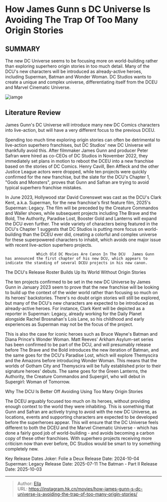 # How James Gunn s DC Universe Is Avoiding The Trap Of Too Many Origin Stories


## SUMMARY 



  The new DC Universe seems to be focusing more on world-building rather than exploring superhero origin stories in too much detail.   Many of the DCU&#39;s new characters will be introduced as already-active heroes, including Superman, Batman and Wonder Woman.   DC Studios wants to create a unique and complex universe, differentiating itself from the DCEU and Marvel Cinematic Universe.  

![iamge](https://static1.srcdn.com/wordpress/wp-content/uploads/2024/01/david-corenswet-s-superman-with-images-for-paradise-lost-and-the-brave-and-the-bold.jpg)

## Literature Review

James Gunn&#39;s DC Universe will introduce many new DC Comics characters into live-action, but will have a very different focus to the previous DCEU.




Spending too much time exploring origin stories can often be detrimental to live-action superhero franchises, but DC Studios&#39; new DC Universe will thankfully avoid this. After filmmaker James Gunn and producer Peter Safran were hired as co-CEOs of DC Studios in November 2022, they immediately set plans in motion to reboot the DCEU into a new franchise based on the stories of DC Comics. Henry Cavill, Ben Affleck and the other Justice League actors were dropped, while ten projects were quickly confirmed for the new franchise, but the slate for the DCU&#39;s Chapter 1, &#34;Gods and Monsters&#34;, proves that Gunn and Safran are trying to avoid typical superhero franchise mistakes.




In June 2023, Hollywood star David Corenswet was cast as the DCU&#39;s Clark Kent, a.k.a. Superman, for the new franchise&#39;s first feature film, 2025&#39;s Superman: Legacy. The film will be preceded by the Creature Commandos and Waller shows, while subsequent projects including The Brave and the Bold, The Authority, Paradise Lost, Booster Gold and Lanterns will expand the DCU even further. The wide variety of characters being featured in the DCU&#39;s Chapter 1 suggests that DC Studios is putting more focus on world-building than the DCEU ever did, creating a colorful and complex universe for these superpowered characters to inhabit, which avoids one major issue with recent live-action superhero projects.

                  Which Old DC Movies Are Canon In The DCU   James Gunn has announced the first chapter of his new DCU, which appears to indicate the standing of several DCEU projects in his new canon.   


 The DCU&#39;s Release Roster Builds Up Its World Without Origin Stories 
         




The ten projects confirmed to be set in the new DC Universe by James Gunn in January 2023 seem to prove that the new franchise will be looking to build up the context of the wider world rather than focusing so much on its heroes&#39; backstories. There&#39;s no doubt origin stories will still be explored, but many of the DCU&#39;s new characters are expected to be introduced as already-active heroes. For instance, Clark Kent will be depicted as a reporter in Superman: Legacy, already working for the Daily Planet alongside Rachel Brosnahan&#39;s Lois Lane, so his childhood and early experiences as Superman may not be the focus of the project.

This is also the case for iconic heroes such as Bruce Wayne&#39;s Batman and Diana Prince&#39;s Wonder Woman. Matt Reeves&#39; Arkham Asylum-set series has been confirmed to be part of the DCU, and will presumably release before The Brave and the Bold introduces the new iteration of Batman, and the same goes for the DCU&#39;s Paradise Lost, which will explore Themyscira and the Amazons before introducing Wonder Woman. This means that the worlds of Gotham City and Themyscira will be fully established prior to their signature heroes&#39; debuts. The same goes for the Green Lanterns, the Authority, the Creature Commandos and Supergirl, who will debut in Supergirl: Woman of Tomorrow.






 Why The DCU Is Better Off Avoiding Using Too Many Origin Stories 
          

The DCEU arguably focused too much on its heroes, without providing enough context to the world they were inhabiting. This is something that Gunn and Safran are actively trying to avoid with the new DC Universe, as locations, events and supporting characters are expected to be developed before the superheroes appear. This will ensure that the DC Universe feels different to both the DCEU and the Marvel Cinematic Universe - which has done a fairly good job of world-building - and avoids becoming a carbon copy of these other franchises. With superhero projects receiving more criticism now than ever before, DC Studios would be smart to try something completely new.

  Key Release Dates              Joker: Folie a Deux Release Date: 2024-10-04                   Superman: Legacy Release Date: 2025-07-11                   The Batman - Part II Release Date: 2025-10-03      

---

> Author: [Ella](https://instagram.hk.cn/)  
> URL: https://instagram.hk.cn/movies/how-james-gunn-s-dc-universe-is-avoiding-the-trap-of-too-many-origin-stories/  

